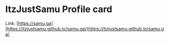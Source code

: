 # ItzJustSamu Profile card

Link: [https://samu.ga](https://itzjustsamu.github.io/samu.ga/)https://itzjustsamu.github.io/samu.ga/

